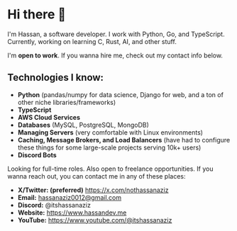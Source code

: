# Hi there 👋

I'm Hassan, a software developer. I work with Python, Go, and TypeScript. Currently, working on learning C, Rust, AI, and other stuff.

I'm __**open to work**__. If you wanna hire me, check out my contact info below.

## Technologies I know:
* **Python** (pandas/numpy for data science, Django for web, and a ton of other niche libraries/frameworks)
* **TypeScript**
* **AWS Cloud Services**
* **Databases** (MySQL, PostgreSQL, MongoDB)
* **Managing Servers** (very comfortable with Linux environments)
* **Caching, Message Brokers, and Load Balancers** (have had to configure these things for some large-scale projects serving 10k+ users)
* **Discord Bots**

Looking for full-time roles. Also open to freelance opportunities. If you wanna reach out, you can contact me in any of these places:
- **X/Twitter: (preferred)** https://x.com/nothassanaziz
- **Email:** hassanaziz0012@gmail.com
- **Discord:** @itshassanaziz
- **Website:** https://www.hassandev.me
- **YouTube:** https://www.youtube.com/@itshassanaziz
